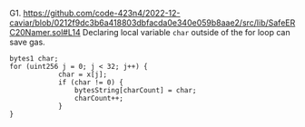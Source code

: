 G1. https://github.com/code-423n4/2022-12-caviar/blob/0212f9dc3b6a418803dbfacda0e340e059b8aae2/src/lib/SafeERC20Namer.sol#L14
Declaring local variable ``char`` outside of the for loop can save gas.
```
bytes1 char;
for (uint256 j = 0; j < 32; j++) {
            char = x[j];
            if (char != 0) {
                bytesString[charCount] = char;
                charCount++;
            }
}
```